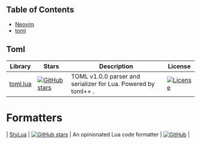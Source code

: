 


## Table of Contents

- [Neovim](#neovim)
- [toml](#toml)

## Toml
| Library  | Stars |  Description | License |
|--- | ---| ---|--- |
| [toml.lua](https://github.com/LebJe/toml.lua)  | [![GitHub stars](https://img.shields.io/github/stars/LebJe/toml.lua?style=social)](https://github.com/LebJe/toml.lua/stargazers/) | TOML v1.0.0 parser and serializer for Lua. Powered by toml++ .  | [![License](https://img.shields.io/badge/License-MIT-blue.svg)](https://opensource.org/licenses/MIT) |


# Formatters

| [StyLua](https://github.com/JohnnyMorganz/StyLua) | [![GitHub stars](https://img.shields.io/github/stars/JohnnyMorganz/tomlStyLua?style=social)](https://github.com/JonnyMorganz/StyLua/stargazers/) | An opinionated Lua code formatter | [![GitHub](https://img.shields.io/github/license/JohnnyMorganz/StyLua)](https://opensource.org/licenses/MPL-2.0) |
